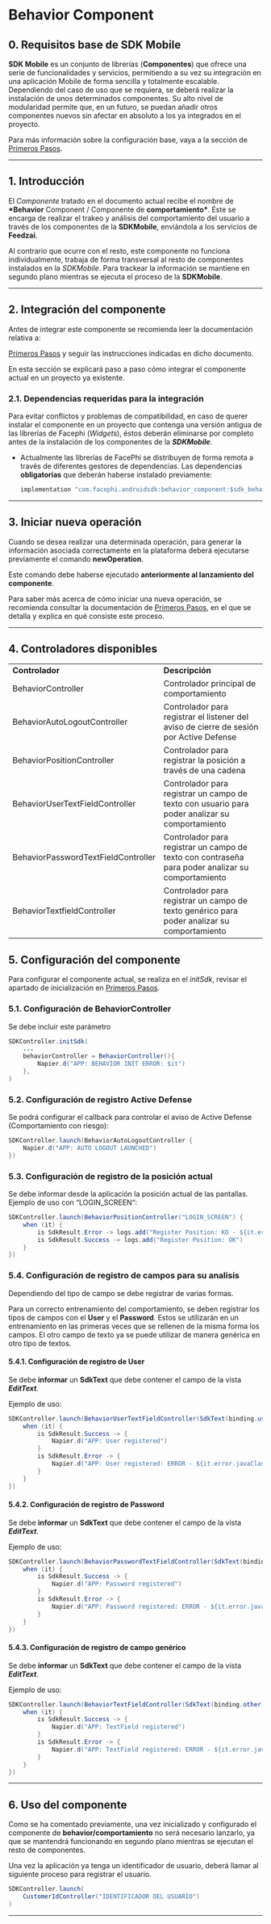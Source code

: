# Behavior Component

## 0. Requisitos base de SDK Mobile

**SDK Mobile** es un conjunto de librerías (**Componentes**) que ofrece
una serie de funcionalidades y servicios, permitiendo a su vez su
integración en una aplicación Mobile de forma sencilla y totalmente
escalable. Dependiendo del caso de uso que se requiera, se deberá
realizar la instalación de unos determinados componentes. Su alto nivel
de modularidad permite que, en un futuro, se puedan añadir otros
componentes nuevos sin afectar en absoluto a los ya integrados en el
proyecto.

Para más información sobre la configuración base, vaya a la sección de [Primeros Pasos](./Mobile_SDK).

---

## 1. Introducción

El _Componente_ tratado en el documento actual recibe el nombre de
**\*Behavior** Component / Componente de **comportamiento\***. Éste se
encarga de realizar el trakeo y análisis del comportamiento del usuario
a través de los componentes de la **SDKMobile**, enviándola a los
servicios de **Feedzai**.

Al contrario que ocurre con el resto, este componente no funciona
individualmente, trabaja de forma transversal al resto de componentes
instalados en la _SDKMobile_. Para trackear la información se mantiene
en segundo plano mientras se ejecuta el proceso de la **SDKMobile**.

---

## 2. Integración del componente

Antes de integrar este componente se recomienda leer la documentación
relativa a:

[Primeros Pasos](./Mobile_SDK) y seguir las instrucciones indicadas en dicho
documento.

En esta sección se explicará paso a paso cómo integrar el componente
actual en un proyecto ya existente.

### 2.1. Dependencias requeridas para la integración

Para evitar conflictos y problemas de compatibilidad, en caso de querer
instalar el componente en un proyecto que contenga una versión antigua
de las librerías de Facephi (_Widgets_), éstos deberán eliminarse por
completo antes de la instalación de los componentes de la
**_SDKMobile_**.

- Actualmente las librerías de FacePhi se distribuyen de forma remota
  a través de diferentes gestores de dependencias. Las dependencias
  **obligatorias** que deberán haberse instalado previamente:

  ```java
  implementation "com.facephi.androidsdk:behavior_component:$sdk_behavior_component_version"
  ```

---

## 3. Iniciar nueva operación

Cuando se desea realizar una determinada operación, para generar la
información asociada correctamente en la plataforma deberá ejecutarse
previamente el comando **newOperation**.

Este comando debe haberse ejecutado **anteriormente al lanzamiento del
componente**.

Para saber más acerca de cómo iniciar una nueva operación, se recomienda
consultar la documentación de [Primeros Pasos](./Mobile_SDK), en el que se detalla y explica en qué consiste
este proceso.

---

## 4. Controladores disponibles

|                                     |                                                                                                   |
| ----------------------------------- | ------------------------------------------------------------------------------------------------- |
| **Controlador**                     | **Descripción**                                                                                   |
| BehaviorController                  | Controlador principal de comportamiento                                                           |
| BehaviorAutoLogoutController        | Controlador para registrar el listener del aviso de cierre de sesión por Active Defense           |
| BehaviorPositionController          | Controlador para registrar la posición a través de una cadena                                     |
| BehaviorUserTextFieldController     | Controlador para registrar un campo de texto con usuario para poder analizar su comportamiento    |
| BehaviorPasswordTextFieldController | Controlador para registrar un campo de texto con contraseña para poder analizar su comportamiento |
| BehaviorTextfieldController         | Controlador para registrar un campo de texto genérico para poder analizar su comportamiento       |

## 5. Configuración del componente

Para configurar el componente actual, se realiza en el _initSdk_, revisar el apartado de inicialización en [Primeros Pasos](./Mobile_SDK).

### 5.1. Configuración de BehaviorController

Se debe incluir este parámetro

```java
SDKController.initSdk(
    ...
    behaviorController = BehaviorController(){
        Napier.d("APP: BEHAVIOR INIT ERROR: $it")
    },
)
```

### 5.2. Configuración de registro Active Defense

Se podrá configurar el callback para controlar el aviso de Active
Defense (Comportamiento con riesgo):

```java
SDKController.launch(BehaviorAutoLogoutController {
    Napier.d("APP: AUTO LOGOUT LAUNCHED")
})
```

### 5.3. Configuración de registro de la posición actual

Se debe informar desde la aplicación la posición actual de las
pantallas. Ejemplo de uso con “LOGIN_SCREEN“:

```java
SDKController.launch(BehaviorPositionController("LOGIN_SCREEN") {
    when (it) {
        is SdkResult.Error -> logs.add("Register Position: KO - ${it.error.javaClass.simpleName}")
        is SdkResult.Success -> logs.add("Register Position: OK")
    }
})
```

### 5.4. Configuración de registro de campos para su analisis

Dependiendo del tipo de campo se debe registrar de varias formas.

Para un correcto entrenamiento del comportamiento, se deben registrar
los tipos de campos con el **User** y el **Password**. Estos se
utilizarán en un entrenamiento en las primeras veces que se rellenen de
la misma forma los campos. El otro campo de texto ya se puede utilizar
de manera genérica en otro tipo de textos.

#### 5.4.1. Configuración de registro de User

Se debe **informar** un **SdkText** que debe contener el campo de la
vista **_EditText_**.

Ejemplo de uso:

```java
SDKController.launch(BehaviorUserTextFieldController(SdkText(binding.user)) {
    when (it) {
        is SdkResult.Success -> {
            Napier.d("APP: User registered")
        }
        is SdkResult.Error -> {
            Napier.d("APP: User registered: ERROR - ${it.error.javaClass.simpleName}")
        }
    }
})
```

#### 5.4.2. Configuración de registro de Password

Se debe **informar** un **SdkText** que debe contener el campo de la
vista **_EditText_**.

Ejemplo de uso:

```java
SDKController.launch(BehaviorPasswordTextFieldController(SdkText(binding.password)) {
    when (it) {
        is SdkResult.Success -> {
            Napier.d("APP: Password registered")
        }
        is SdkResult.Error -> {
            Napier.d("APP: Password registered: ERROR - ${it.error.javaClass.simpleName}")
        }
    }
})
```

#### 5.4.3. Configuración de registro de campo genérico

Se debe **informar** un **SdkText** que debe contener el campo de la
vista **_EditText_**.

Ejemplo de uso:

```java
SDKController.launch(BehaviorTextFieldController(SdkText(binding.other)) {
    when (it) {
        is SdkResult.Success -> {
            Napier.d("APP: TextField registered")
        }
        is SdkResult.Error -> {
            Napier.d("APP: TextField registered: ERROR - ${it.error.javaClass.simpleName}")
        }
    }
})
```

---

## 6. Uso del componente

Como se ha comentado previamente, una vez inicializado y configurado el
componente de **behavior/comportamiento** no será necesario lanzarlo, ya
que se mantendrá funcionando en segundo plano mientras se ejecutan el
resto de componentes.

Una vez la aplicación ya tenga un identificador de usuario, deberá
llamar al siguiente proceso para registrar el usuario.

```java
SDKController.launch(
    CustomerIdController("IDENTIFICADOR DEL USUARIO")
)
```

---
